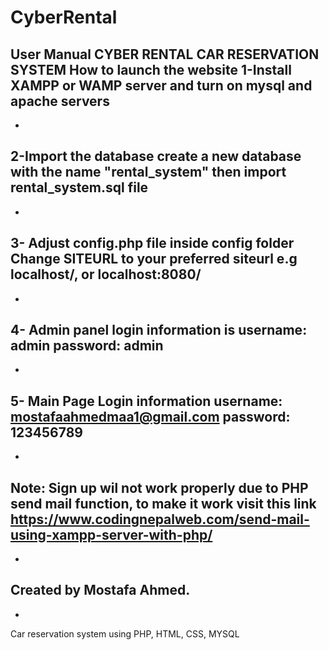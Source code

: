 # CyberRental
User Manual
CYBER RENTAL 
CAR RESERVATION SYSTEM
How to launch the website
1-Install XAMPP or WAMP server and turn on mysql and apache servers
-
-
2-Import the database 
create a new database with the name "rental_system"
then import rental_system.sql file
-
-
3- Adjust config.php file inside config folder
Change SITEURL to your preferred siteurl e.g localhost/, or localhost:8080/
-
-
4- Admin panel login information is
username: admin
password: admin
-
-
5- Main Page Login information 
username: mostafaahmedmaa1@gmail.com 
password: 123456789
-
-
Note: Sign up wil not work properly due to PHP send mail function, to make it work visit this link https://www.codingnepalweb.com/send-mail-using-xampp-server-with-php/
-
-
Created by Mostafa Ahmed.
-
-
Car reservation system using PHP, HTML, CSS, MYSQL 

